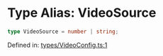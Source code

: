 # Type Alias: VideoSource

```ts
type VideoSource = number | string;
```

Defined in: [types/VideoConfig.ts:1](https://github.com/TheWidlarzGroup/react-native-video/blob/af801fa4d9043aca201183cd46f4c2b7b6814b4d/packages/react-native-video/src/core/types/VideoConfig.ts#L1)
